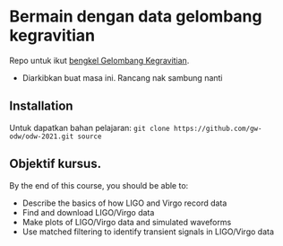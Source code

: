 # Bermain dengan data gelombang kegravitian
Repo untuk ikut [bengkel Gelombang Kegravitian](https://www.gw-openscience.org/s/workshop4/).
- Diarkibkan buat masa ini. Rancang nak sambung nanti

## Installation
Untuk dapatkan bahan pelajaran:
`git clone https://github.com/gw-odw/odw-2021.git source`

## Objektif kursus.
By the end of this course, you should be able to:
- Describe the basics of how LIGO and Virgo record data
- Find and download LIGO/Virgo data
- Make plots of LIGO/Virgo data and simulated waveforms
- Use matched filtering to identify transient signals in LIGO/Virgo data